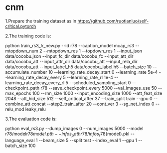 # cnm
1.Prepare the training dataset as in https://github.com/ruotianluo/self-critical.pytorch

2.The training code is:

python train_rs3_lr_new.py --id r78 --caption_model mcap_rs3  --mtopdown_num 2 --mtopdown_res 1 --topdown_res 1 --input_json data/cocobu.json --input_fc_dir data/cocobu_fc --input_att_dir data/cocobu_att --input_attr_dir data/cocobu_att --input_rela_dir data/cocobu_att  --input_label_h5 data/cocobu_label.h5 --batch_size 10 --accumulate_number 10 --learning_rate_decay_start 0 --learning_rate 5e-4 --learning_rate_decay_every 5 --learning_rate_rl 1e-4 --learning_rate_decay_every_rl 5 --scheduled_sampling_start 0 --checkpoint_path r78 --save_checkpoint_every 5000 --val_images_use 50 --max_epochs 100 --rnn_size 1000 --input_encoding_size 1000 --att_feat_size 2048 --att_hid_size 512 --self_critical_after 37 --train_split train --gpu 0 --combine_att concat --step2_train_after 20 --cont_ver 3 --sg_net_index 0 --relu_mod leaky_relu

3.The evaluation code is:

python eval_rs3.py --dump_images 0 --num_images 5000 --model r78/modelr78${model}.pth --infos_path r78/infos_r78${model}.pkl --language_eval 1 --beam_size 5 --split test --index_eval 1 --gpu 1 --batch_size 100

